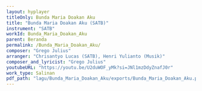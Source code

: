 ```yaml
---
layout: hyplayer
titleOnly: Bunda Maria Doakan Aku
title: "Bunda Maria Doakan Aku (SATB)"
instrument: "SATB"
workId: Bunda_Maria_Doakan_Aku
parent: Beranda
permalink: /Bunda_Maria_Doakan_Aku/
composer: "Grego Julius"
arranger: "Chrisantyo Lucas (SATB), Henri Yulianto (Musik)"
composer_and_lyricist: "Grego Julius"
youtubeURL: "https://youtu.be/U2duWOF_yMk?si=JNl1mzDdyZnafJ0r"
work_type: Salinan
pdf_path: "lagu/Bunda_Maria_Doakan_Aku/exports/Bunda_Maria_Doakan_Aku.pdf"
---
```


